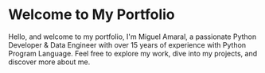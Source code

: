# Welcome to My Portfolio

Hello, and welcome to my portfolio, I'm Miguel Amaral, a passionate Python Developer & Data Engineer with over 15 years of experience with Python Program Language. Feel free to explore my work, dive into my projects, and discover more about me.
